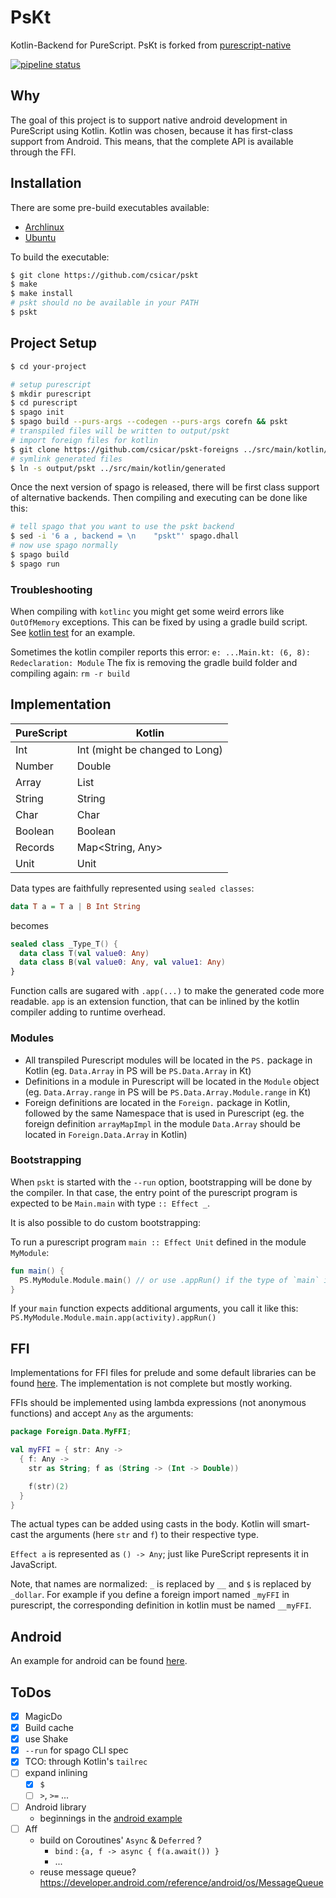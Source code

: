 PsKt
====

Kotlin-Backend for PureScript. PsKt is forked from [purescript-native](https://github.com/andyarvanitis/purescript-native)

[![pipeline status](https://gitlab.com/csicar/pskt/badges/kotlin/pipeline.svg)](https://gitlab.com/csicar/pskt/commits/kotlin)

Why
---

The goal of this project is to support native android development in PureScript using Kotlin. Kotlin was chosen, because it has first-class support from Android. This means, that the complete API is available through the FFI.

Installation
------------

There are some pre-build executables available:
  - [Archlinux](https://gitlab.com/csicar/pskt/-/jobs/artifacts/kotlin/download?job=build)
  - [Ubuntu](https://gitlab.com/csicar/pskt/-/jobs/artifacts/kotlin/download?job=build-ubuntu)

To build the executable:

```bash
$ git clone https://github.com/csicar/pskt
$ make
$ make install
# pskt should no be available in your PATH
$ pskt
```

Project Setup
-------------

```bash
$ cd your-project

# setup purescript
$ mkdir purescript
$ cd purescript
$ spago init
$ spago build --purs-args --codegen --purs-args corefn && pskt
# transpiled files will be written to output/pskt
# import foreign files for kotlin
$ git clone https://github.com/csicar/pskt-foreigns ../src/main/kotlin/foreigns
# symlink generated files
$ ln -s output/pskt ../src/main/kotlin/generated
```

Once the next version of spago is released, there will be first class support of alternative backends.
Then compiling and executing can be done like this:

```bash
# tell spago that you want to use the pskt backend
$ sed -i '6 a , backend = \n    "pskt"' spago.dhall
# now use spago normally
$ spago build
$ spago run
```

### Troubleshooting

When compiling with `kotlinc` you might get some weird errors like `OutOfMemory` exceptions. 
This can be fixed by using a gradle build script. See [kotlin test](https://github.com/csicar/pskt/tree/kotlin/kotlin/build.gradle) for an example. 

Sometimes the kotlin compiler reports this error: `e: ...Main.kt: (6, 8): Redeclaration: Module`
The fix is removing the gradle build folder and compiling again: `rm -r build`

Implementation
--------------

PureScript | Kotlin
---------- | ------
Int | Int (might be changed to Long)
Number | Double
Array | List<Any>
String | String
Char | Char
Boolean | Boolean
Records | Map<String, Any>
Unit | Unit

Data types are faithfully represented using `sealed classes`:

```purescript
data T a = T a | B Int String
```

becomes

```kotlin
sealed class _Type_T() {
  data class T(val value0: Any)
  data class B(val value0: Any, val value1: Any)
}
```

Function calls are sugared with `.app(...)` to make the generated code more readable. `app` is an extension function, that can be inlined by the kotlin compiler adding to runtime overhead.

### Modules

- All transpiled Purescript modules will be located in the `PS.` package in Kotlin (eg. `Data.Array` in PS will be `PS.Data.Array` in Kt)
- Definitions in a module in Purescript will be located in the `Module` object (eg. `Data.Array.range` in PS will be `PS.Data.Array.Module.range` in Kt)
- Foreign definitions are located in the `Foreign.` package in Kotlin, followed by the same Namespace that is used in Purescript (eg. the foreign definition `arrayMapImpl` in the module `Data.Array` should be located in `Foreign.Data.Array` in Kotlin)

### Bootstrapping

When `pskt` is started with the `--run` option, bootstrapping will be done by the compiler. In that case, the entry point of the purescript program is expected to be `Main.main` with type `:: Effect _`.

It is also possible to do custom bootstrapping: 

To run a purescript program `main :: Effect Unit` defined in the module `MyModule`:
```kotlin
fun main() {
  PS.MyModule.Module.main() // or use .appRun() if the type of `main` is Any
}
```

If your `main` function expects additional arguments, you call it like this: `PS.MyModule.Module.main.app(activity).appRun()`


FFI
---

Implementations for FFI files for prelude and some default libraries can be found [here](https://github.com/csicar/pskt-foreigns). The implementation is not complete but mostly working.

FFIs should be implemented using lambda expressions (not anonymous functions) and accept `Any` as the arguments:

```kotlin
package Foreign.Data.MyFFI;

val myFFI = { str: Any ->
  { f: Any ->
    str as String; f as (String -> (Int -> Double))

    f(str)(2)
  }
}
```

The actual types can be added using casts in the body. Kotlin will smart-cast the arguments (here `str` and `f`) to their respective type.

`Effect a` is represented as `() -> Any`; just like PureScript represents it in JavaScript.

Note, that names are normalized: `_` is replaced by `__` and `$` is replaced by `_dollar`. For example if you define a foreign import named `_myFFI`  in purescript, the corresponding definition in kotlin must be named `__myFFI`.

Android
-------

An example for android can be found [here](https://github.com/csicar/pskt-android-example).


ToDos
-----

- [x] MagicDo
- [x] Build cache
 - [x] use Shake
- [x] `--run` for spago CLI spec
- [x] TCO: through Kotlin's `tailrec`
- [ ] expand inlining
  - [x] `$`
  - [ ] `>`, `>=` ...
- [ ] Android library
  - beginnings in the [android example](https://github.com/csicar/pskt-android-example/tree/master/app/src/main/java/de/csicar/myapplication)
- [ ] Aff 
  - build on Coroutines' `Async` & `Deferred` ?
    - `bind` : `{a, f -> async { f(a.await()) }`
    - ...
  - reuse message queue? https://developer.android.com/reference/android/os/MessageQueue
